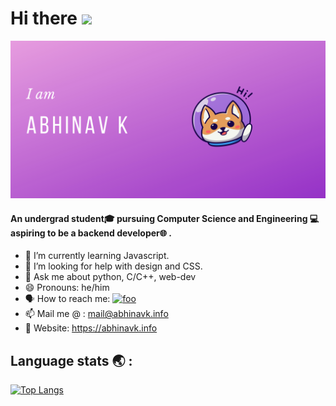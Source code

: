 # Hi there <img src="https://raw.githubusercontent.com/MartinHeinz/MartinHeinz/master/wave.gif" width="30px">

<img src="./img/intro.png" width="1000px" alt="intro" title="intro" />

#### An undergrad student🎓 pursuing Computer Science and Engineering 💻 aspiring to be a backend developer🌐 .


- 🌱 I’m currently learning Javascript.
- 🤔 I’m looking for help with design and CSS.
- 💬 Ask me about python, C/C++, web-dev
- 😄 Pronouns: he/him
- 🗣️ How to reach me:  <a href="https://twitter.com/abhinavaires"><img src="https://img.icons8.com/fluent/48/000000/twitter.png" width="20px" alt="foo" title="twitter" /></a>
- 📫 Mail me @ : mail@abhinavk.info
- 🔗 Website: https://abhinavk.info


## Language stats 🌏️ :
[![Top Langs](https://github-readme-stats.vercel.app/api/top-langs/?username=abhinavk001&theme=radical)](https://github.com/anuraghazra/github-readme-stats)
